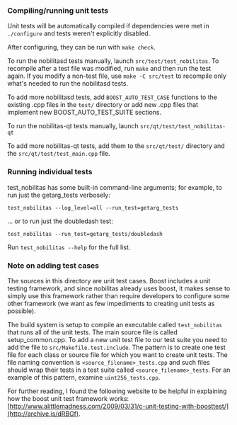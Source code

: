 ### Compiling/running unit tests

Unit tests will be automatically compiled if dependencies were met in `./configure`
and tests weren't explicitly disabled.

After configuring, they can be run with `make check`.

To run the nobilitasd tests manually, launch `src/test/test_nobilitas`. To recompile
after a test file was modified, run `make` and then run the test again. If you
modify a non-test file, use `make -C src/test` to recompile only what's needed
to run the nobilitasd tests.

To add more nobilitasd tests, add `BOOST_AUTO_TEST_CASE` functions to the existing
.cpp files in the `test/` directory or add new .cpp files that
implement new BOOST_AUTO_TEST_SUITE sections.

To run the nobilitas-qt tests manually, launch `src/qt/test/test_nobilitas-qt`

To add more nobilitas-qt tests, add them to the `src/qt/test/` directory and
the `src/qt/test/test_main.cpp` file.

### Running individual tests

test_nobilitas has some built-in command-line arguments; for
example, to run just the getarg_tests verbosely:

    test_nobilitas --log_level=all --run_test=getarg_tests

... or to run just the doubledash test:

    test_nobilitas --run_test=getarg_tests/doubledash

Run `test_nobilitas --help` for the full list.

### Note on adding test cases

The sources in this directory are unit test cases.  Boost includes a
unit testing framework, and since nobilitas already uses boost, it makes
sense to simply use this framework rather than require developers to
configure some other framework (we want as few impediments to creating
unit tests as possible).

The build system is setup to compile an executable called `test_nobilitas`
that runs all of the unit tests.  The main source file is called
setup_common.cpp. To add a new unit test file to our test suite you need
to add the file to `src/Makefile.test.include`. The pattern is to create
one test file for each class or source file for which you want to create
unit tests.  The file naming convention is `<source_filename>_tests.cpp`
and such files should wrap their tests in a test suite
called `<source_filename>_tests`. For an example of this pattern,
examine `uint256_tests.cpp`.

For further reading, I found the following website to be helpful in
explaining how the boost unit test framework works:
[http://www.alittlemadness.com/2009/03/31/c-unit-testing-with-boosttest/](http://archive.is/dRBGf).
